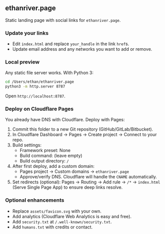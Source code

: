 ## ethanriver.page

Static landing page with social links for `ethanriver.page`.

### Update your links

- Edit `index.html` and replace `your_handle` in the link `href`s.
- Update email address and any networks you want to add or remove.

### Local preview

Any static file server works. With Python 3:

```bash
cd /Users/ethan/ethanriver.page
python3 -m http.server 8787
```

Open `http://localhost:8787`.

### Deploy on Cloudflare Pages

You already have DNS with Cloudflare. Deploy with Pages:

1. Commit this folder to a new Git repository (GitHub/GitLab/Bitbucket).
2. In Cloudflare Dashboard → Pages → Create project → Connect to your repo.
3. Build settings:
   - Framework preset: None
   - Build command: (leave empty)
   - Build output directory: `/`
4. After first deploy, add a custom domain:
   - Pages project → Custom domains → `ethanriver.page`
   - Approve/verify DNS. Cloudflare will handle the `CNAME` automatically.
5. Set redirects (optional): Pages → Routing → Add rule → `/*` → `index.html` (Serve Single Page App) to ensure deep links resolve.

### Optional enhancements

- Replace `assets/favicon.svg` with your own.
- Add analytics (Cloudflare Web Analytics is easy and free).
- Add `security.txt` at `/.well-known/security.txt`.
- Add `humans.txt` with credits or contact.



